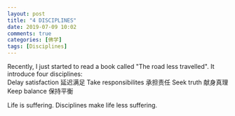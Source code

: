 ```yaml
---
layout: post
title: "4 DISCIPLINES"
date: 2019-07-09 10:02
comments: true
categories: [佛学]
tags: [Disciplines]
---
```

Recently, I just started to read a book called "The road less travelled". It introduce four disciplines:  
    Delay satisfaction 延迟满足
    Take responsibilites 承担责任
    Seek truth 献身真理
    Keep balance 保持平衡

Life is suffering. Disciplines make life less suffering.  